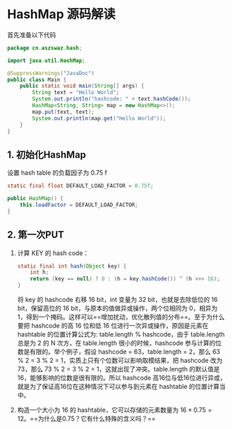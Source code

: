 # HashMap 源码解读

首先准备以下代码

```java
package cn.aszswaz.hash;

import java.util.HashMap;

@SuppressWarnings("JavaDoc")
public class Main {
    public static void main(String[] args) {
        String text = "Hello World";
        System.out.println("hashcode: " + text.hashCode());
        HashMap<String, String> map = new HashMap<>();
        map.put(text, text);
        System.out.println(map.get("Hello World"));
    }
}
```

## 1. 初始化HashMap

设置 hash table 的负载因子为 0.75 f

```java
static final float DEFAULT_LOAD_FACTOR = 0.75f;

public HashMap() {
    this.loadFactor = DEFAULT_LOAD_FACTOR;
}
```

## 2. 第一次PUT

1. 计算 KEY 的 hash code：

    ```java
    static final int hash(Object key) {
        int h;
        return (key == null) ? 0 : (h = key.hashCode()) ^ (h >>> 16);
    }
    ```

    将 key 的 hashcode 右移 16 bit，int 变量为 32 bit，也就是去除低位的 16 bit，保留高位的 16 bit，与原本的值做异或操作，两个位相同为 0，相异为 1，得到一个掩码。这样可以==增加扰动，优化散列值的分布==。至于为什么要把 hashcode 的高 16 位和低 16 位进行一次异或操作，原因是元素在 hashtable 的位置计算公式为: table.length % hashcode，由于 table.length 总是为 2 的 N 次方，在 table.length 很小的时候，hashcode 参与计算的位数是有限的。举个例子，假设 hashcode = 63，table.length = 2，那么 63 % 2 = 3 % 2 = 1，实质上只有个位数可以影响取模结果，把 hashcode 改为 73，那么 73 % 2 = 3 % 2 = 1，这就出现了冲突。table.length 的默认值是 16，能够影响的位数是很有限的。所以 hashcode 高16位与低16位进行异或，就是为了保证高16位在这种情况下可以参与到元素在 hashtable 的位置计算当中。
    
2. 构造一个大小为 16 的 hashtable，它可以存储的元素数量为 $16 \times 0.75 = 12$。==为什么是0.75？它有什么特殊的含义吗？==

